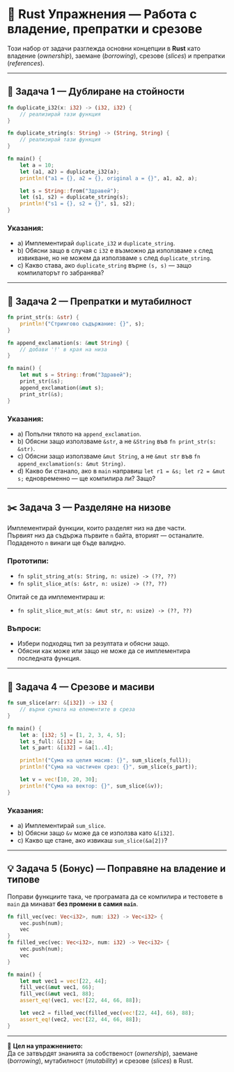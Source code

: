 # 🦀 Rust Упражнения — Работа с владение, препратки и срезове

Този набор от задачи разглежда основни концепции в **Rust** като владение (*ownership*), заемане (*borrowing*), срезове (*slices*) и препратки (*references*).

---

## 🧩 Задача 1 — Дублиране на стойности

```rust
fn duplicate_i32(x: i32) -> (i32, i32) {
    // реализирай тази функция
}

fn duplicate_string(s: String) -> (String, String) {
    // реализирай тази функция
}

fn main() {
    let a = 10;
    let (a1, a2) = duplicate_i32(a);
    println!("a1 = {}, a2 = {}, original a = {}", a1, a2, a);

    let s = String::from("Здравей");
    let (s1, s2) = duplicate_string(s);
    println!("s1 = {}, s2 = {}", s1, s2);
}
```

### Указания:

- a) Имплементирай `duplicate_i32` и `duplicate_string`.
- b) Обясни защо в случая с `i32` е възможно да използваме `x` след извикване, но не можем да използваме `s` след `duplicate_string`.
- c) Какво става, ако `duplicate_string` върне `(s, s)` — защо компилаторът го забранява?

---

## 📜 Задача 2 — Препратки и мутабилност

```rust
fn print_str(s: &str) {
    println!("Стрингово съдържание: {}", s);
}

fn append_exclamation(s: &mut String) {
    // добави '!' в края на низа
}

fn main() {
    let mut s = String::from("Здравей");
    print_str(&s);
    append_exclamation(&mut s);
    print_str(&s);
}
```

### Указания:

- a) Попълни тялото на `append_exclamation`.
- b) Обясни защо използваме `&str`, а не `&String` във `fn print_str(s: &str)`.
- c) Обясни защо използваме `&mut String`, а не `&mut str` във `fn append_exclamation(s: &mut String)`.
- d) Какво би станало, ако в `main` направиш `let r1 = &s; let r2 = &mut s;` едновременно — ще компилира ли? Защо?

---

## ✂️ Задача 3 — Разделяне на низове

Имплементирай функции, които разделят низ на две части.  
Първият низ да съдържа първите `n` байта, вторият — останалите. Подаденото `n` винаги ще бъде валидно.

### Прототипи:

- `fn split_string_at(s: String, n: usize) -> (??, ??)`
- `fn split_slice_at(s: &str, n: usize) -> (??, ??)`

Опитай се да имплементираш и:

- `fn split_slice_mut_at(s: &mut str, n: usize) -> (??, ??)`

### Въпроси:

- Избери подходящ тип за резултата и обясни защо.
- Обясни как може или защо не може да се имплементира последната функция.

---

## 🔢 Задача 4 — Срезове и масиви

```rust
fn sum_slice(arr: &[i32]) -> i32 {
    // върни сумата на елементите в среза
}

fn main() {
    let a: [i32; 5] = [1, 2, 3, 4, 5];
    let s_full: &[i32] = &a;
    let s_part: &[i32] = &a[1..4];

    println!("Сума на целия масив: {}", sum_slice(s_full));
    println!("Сума на частичен срез: {}", sum_slice(s_part));

    let v = vec![10, 20, 30];
    println!("Сума на вектор: {}", sum_slice(&v));
}
```

### Указания:

- a) Имплементирай `sum_slice`.
- b) Обясни защо `&v` може да се използва като `&[i32]`.
- c) Какво ще стане, ако извикаш `sum_slice(&a[2])`?

---

## 💡 Задача 5 (Бонус) — Поправяне на владение и типове

Поправи функциите така, че програмата да се компилира и тестовете в `main` да минават **без промени в самия `main`**.

```rust
fn fill_vec(vec: Vec<i32>, num: i32) -> Vec<i32> {
    vec.push(num);
    vec
}
fn filled_vec(vec: Vec<i32>, num: i32) -> Vec<i32> {
    vec.push(num);
    vec
}

fn main() {
    let mut vec1 = vec![22, 44];
    fill_vec(&mut vec1, 66);
    fill_vec(&mut vec1, 88);
    assert_eq!(vec1, vec![22, 44, 66, 88]);

    let vec2 = filled_vec(filled_vec(vec![22, 44], 66), 88);
    assert_eq!(vec2, vec![22, 44, 66, 88]);
}
```

---

📘 **Цел на упражнението:**  
Да се затвърдят знанията за собственост (*ownership*), заемане (*borrowing*), мутабилност (*mutability*) и срезове (*slices*) в Rust.
